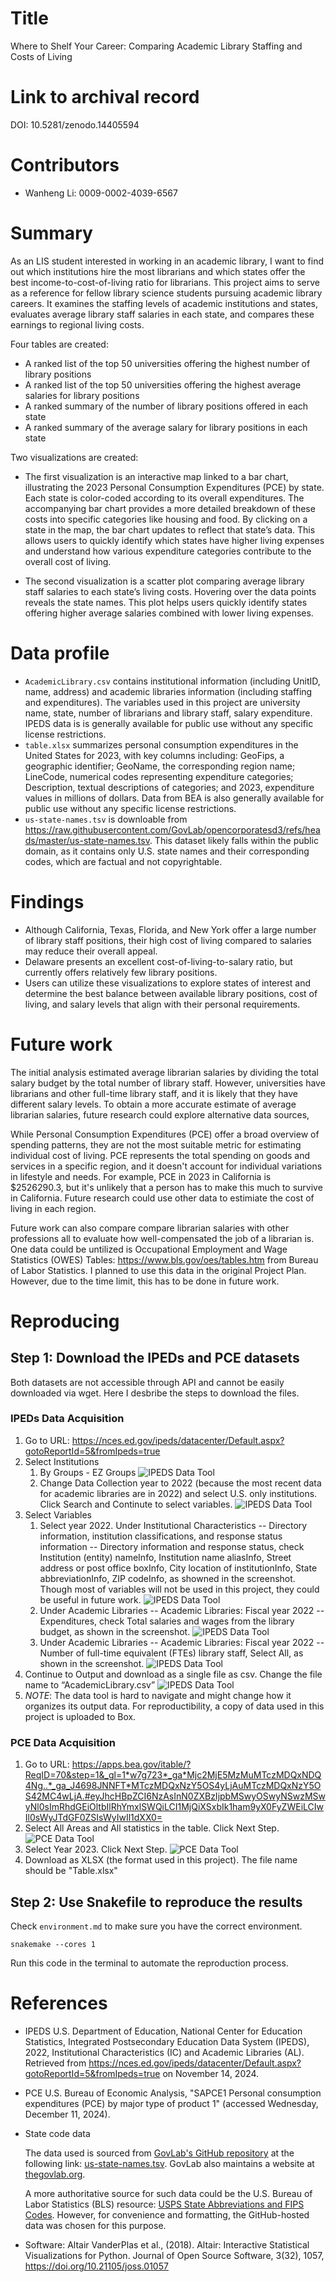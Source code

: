 # Title
Where to Shelf Your Career: Comparing Academic Library Staffing and Costs of Living

# Link to archival record
DOI: 10.5281/zenodo.14405594

# Contributors
- Wanheng Li: 0009-0002-4039-6567

# Summary
As an LIS student interested in working in an academic library, I want to find out which institutions hire the most librarians and which states offer the best income-to-cost-of-living ratio for librarians. This project aims to serve as a reference for fellow library science students pursuing academic library careers. It examines the staffing levels of academic institutions and states, evaluates average library staff salaries in each state, and compares these earnings to regional living costs.<br>

Four tables are created:
- A ranked list of the top 50 universities offering the highest number of library positions
- A ranked list of the top 50 universities offering the highest average salaries for library positions
- A ranked summary of the number of library positions offered in each state
- A ranked summary of the average salary for library positions in each state

Two visualizations are created:
- The first visualization is an interactive map linked to a bar chart, illustrating the 2023 Personal Consumption Expenditures (PCE) by state. Each state is color-coded according to its overall expenditures. The accompanying bar chart provides a more detailed breakdown of these costs into specific categories like housing and food. By clicking on a state in the map, the bar chart updates to reflect that state’s data. This allows users to quickly identify which states have higher living expenses and understand how various expenditure categories contribute to the overall cost of living.

- The second visualization is a scatter plot comparing average library staff salaries to each state’s living costs. Hovering over the data points reveals the state names. This plot helps users quickly identify states offering higher average salaries combined with lower living expenses.

# Data profile 
- `AcademicLibrary.csv` contains institutional information (including UnitID, name, address) and academic libraries information (including staffing and expenditures). The variables used in this project are university name, state, number of librarians and library staff, salary expenditure. IPEDS data is is generally available for public use without any specific license restrictions.
- `table.xlsx` summarizes personal consumption expenditures in the United States for 2023, with key columns including: GeoFips, a geographic identifier; GeoName, the corresponding region name; LineCode, numerical codes representing expenditure categories; Description, textual descriptions of categories; and 2023, expenditure values in millions of dollars. Data from BEA is also generally available for public use without any specific license restrictions.
- `us-state-names.tsv` is downloable from https://raw.githubusercontent.com/GovLab/opencorporatesd3/refs/heads/master/us-state-names.tsv. This dataset likely falls within the public domain, as it contains only U.S. state names and their corresponding codes, which are factual and not copyrightable.

# Findings
- Although California, Texas, Florida, and New York offer a large number of library staff positions, their high cost of living compared to salaries may reduce their overall appeal.
- Delaware presents an excellent cost-of-living-to-salary ratio, but currently offers relatively few library positions.
- Users can utilize these visualizations to explore states of interest and determine the best balance between available library positions, cost of living, and salary levels that align with their personal requirements.

# Future work
The initial analysis estimated average librarian salaries by dividing the total salary budget by the total number of library staff. However, universities have librarians and other full-time library staff, and it is likely that they have different salary levels. To obtain a more accurate estimate of average librarian salaries, future research could explore alternative data sources,

While Personal Consumption Expenditures (PCE) offer a broad overview of spending patterns, they are not the most suitable metric for estimating individual cost of living. PCE represents the total spending on goods and services in a specific region, and it doesn't account for individual variations in lifestyle and needs. For example, PCE in 2023 in California is $2526290.3, but it's unlikely that a person has to make this much to survive in California. Future research could use other data to estimiate the cost of living in each region.

Future work can also compare compare librarian salaries with other professions all to evaluate how well-compensated the job of a librarian is. One data could be untilized is Occupational Employment and Wage Statistics (OWES) Tables: https://www.bls.gov/oes/tables.htm from Bureau of Labor Statistics. I planned to use this data in the original Project Plan. However, due to the time limit, this has to be done in future work.

# Reproducing 
## Step 1: Download the IPEDs and PCE datasets
Both datasets are not accessible through API and cannot be easily downloaded via wget. Here I desbribe the steps to download the files.
### IPEDs Data Acquisition
1. Go to URL: https://nces.ed.gov/ipeds/datacenter/Default.aspx?gotoReportId=5&fromIpeds=true 
2. Select Institutions 
    1. By Groups - EZ Groups
    ![IPEDS Data Tool](screenshots/IPEDS1.png)
    2. Change Data Collection year to 2022 (because the most recent data for academic libraries are in 2022) and select U.S. only institutions. Click Search and Continute to select variables.
    ![IPEDS Data Tool](screenshots/IPEDS2.png)
4. Select Variables
    1. Select year 2022. Under Institutional Characteristics -- Directory information, institution classifications, and response status information -- Directory information and response status, check Institution (entity) nameInfo, Institution name aliasInfo, Street address or post office boxInfo, City location of institutionInfo, State abbreviationInfo, ZIP codeInfo, as showned in the screenshot. Though most of variables will not be used in this project, they could be useful in future work.
    ![IPEDS Data Tool](screenshots/IPEDS3.png)
    2. Under Academic Libraries -- Academic Libraries: Fiscal year 2022 -- Expenditures, check Total salaries and wages from the library budget, as shown in the screenshot.
    ![IPEDS Data Tool](screenshots/IPEDS4.png)
    3. Under Academic Libraries -- Academic Libraries: Fiscal year 2022 -- Number of full-time equivalent (FTEs) library staff, Select All, as shown in the screenshot.
    ![IPEDS Data Tool](screenshots/IPEDS5.png)
5. Continue to Output and download as a single file as csv. Change the file name to “AcademicLibrary.csv”
    ![IPEDS Data Tool](screenshots/IPEDS6.png) 
6. *NOTE*: The data tool is hard to navigate and might change how it organizes its output data. For reproductibility, a copy of data used in this project is uploaded to Box. 

### PCE Data Acquisition
1. Go to URL: https://apps.bea.gov/itable/?ReqID=70&step=1&_gl=1*w7g723*_ga*Mjc2MjE5MzMuMTczMDQxNDQ4Ng..*_ga_J4698JNNFT*MTczMDQxNzY5OS4yLjAuMTczMDQxNzY5OS42MC4wLjA.#eyJhcHBpZCI6NzAsInN0ZXBzIjpbMSwyOSwyNSwzMSwyNl0sImRhdGEiOltbIlRhYmxlSWQiLCI1MjQiXSxbIk1ham9yX0FyZWEiLCIwIl0sWyJTdGF0ZSIsWyIwIl1dXX0=
2. Select All Areas and All statistics in the table. Click Next Step.
![PCE Data Tool](screenshots/PCE1.png)
3. Select Year 2023. Click Next Step.
![PCE Data Tool](screenshots/PCE2.png)
3. Download as XLSX (the format used in this project). The file name should be "Table.xlsx"

## Step 2: Use Snakefile to reproduce the results
Check `environment.md` to make sure you have the correct environment.
```
snakemake --cores 1
```
Run this code in the terminal to automate the reproduction process.

# References
- IPEDS
U.S. Department of Education, National Center for Education Statistics, Integrated Postsecondary
Education Data System (IPEDS), 2022, Institutional Characteristics (IC) and Academic Libraries (AL). Retrieved from https://nces.ed.gov/ipeds/datacenter/Default.aspx?gotoReportId=5&fromIpeds=true on November 14, 2024.

- PCE
U.S. Bureau of Economic Analysis, "SAPCE1 Personal consumption expenditures (PCE) by major type of product 1" (accessed Wednesday, December 11, 2024).

- State code data

    The data used is sourced from [GovLab's GitHub repository](https://github.com/GovLab) at the following link: [us-state-names.tsv](https://raw.githubusercontent.com/GovLab/opencorporatesd3/refs/heads/master/us-state-names.tsv). GovLab also maintains a website at [thegovlab.org](https://thegovlab.org).<br>

    A more authoritative source for such data could be the U.S. Bureau of Labor Statistics (BLS) resource: [USPS State Abbreviations and FIPS Codes](https://www.bls.gov/respondents/mwr/electronic-data-interchange/appendix-d-usps-state-abbreviations-and-fips-codes.htm). However, for convenience and formatting, the GitHub-hosted data was chosen for this purpose.

- Software: Altair
VanderPlas et al., (2018). Altair: Interactive Statistical Visualizations for Python. Journal of Open Source Software, 3(32), 1057, https://doi.org/10.21105/joss.01057